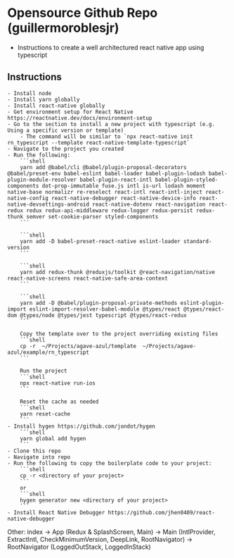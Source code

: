 

# Opensource Github Repo (guillermoroblesjr)
- Instructions to create a well architectured react native app using typescript

## Instructions

    - Install node
    - Install yarn globally
    - Install react-native globally
    - Get environment setup for React Native https://reactnative.dev/docs/environment-setup
    - Go to the section to install a new project with typescript (e.g. Using a specific version or template)
        - The command will be similar to `npx react-native init rn_typescript --template react-native-template-typescript`
    - Navigate to the project you created
    - Run the following:
        ```shell
        yarn add @babel/cli @babel/plugin-proposal-decorators @babel/preset-env babel-eslint babel-loader babel-plugin-lodash babel-plugin-module-resolver babel-plugin-react-intl babel-plugin-styled-components dot-prop-immutable fuse.js intl is-url lodash moment native-base normalizr re-reselect react-intl react-intl-inject react-native-config react-native-debugger react-native-device-info react-native-devsettings-android react-native-dotenv react-navigation react-redux redux redux-api-middleware redux-logger redux-persist redux-thunk semver set-cookie-parser styled-components 
        ```

        ```shell
        yarn add -D babel-preset-react-native eslint-loader standard-version
        ```

        ```shell
        yarn add redux-thunk @reduxjs/toolkit @react-navigation/native react-native-screens react-native-safe-area-context
        ```

        ```shell
        yarn add -D @babel/plugin-proposal-private-methods eslint-plugin-import eslint-import-resolver-babel-module @types/react @types/react-dom @types/node @types/jest typescript @types/react-redux 
        ```

        Copy the template over to the project overriding existing files
        ```shell
        cp -r  ~/Projects/agave-azul/template  ~/Projects/agave-azul/example/rn_typescript
        ```

        Run the project
        ```shell
        npx react-native run-ios
        ```

        Reset the cache as needed
        ```shell
        yarn reset-cache
        ```
    - Install hygen https://github.com/jondot/hygen
        ```shell
        yarn global add hygen
        ```
    - Clone this repo
    - Navigate into repo
    - Run the following to copy the boilerplate code to your project:
        ```shell
        cp -r <directory of your project>
        ```
        or
        ```shell
        hygen generator new <directory of your project>
        ```
    - Install React Native Debugger https://github.com/jhen0409/react-native-debugger


Other:
index -> App (Redux & SplashScreen, Main) -> Main (IntlProvider, ExtractIntl, CheckMinimumVersion, DeepLink, RootNavigator) -> RootNavigator (LoggedOutStack, LoggedInStack)